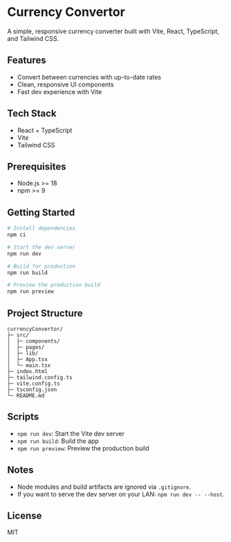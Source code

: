 # Currency Convertor

A simple, responsive currency converter built with Vite, React, TypeScript, and Tailwind CSS.

## Features
- Convert between currencies with up-to-date rates
- Clean, responsive UI components
- Fast dev experience with Vite

## Tech Stack
- React + TypeScript
- Vite
- Tailwind CSS

## Prerequisites
- Node.js >= 18
- npm >= 9

## Getting Started
```bash
# Install dependencies
npm ci

# Start the dev server
npm run dev

# Build for production
npm run build

# Preview the production build
npm run preview
```

## Project Structure
```
currencyConvertor/
├─ src/
│  ├─ components/
│  ├─ pages/
│  ├─ lib/
│  ├─ App.tsx
│  └─ main.tsx
├─ index.html
├─ tailwind.config.ts
├─ vite.config.ts
├─ tsconfig.json
└─ README.md
```

## Scripts
- `npm run dev`: Start the Vite dev server
- `npm run build`: Build the app
- `npm run preview`: Preview the production build

## Notes
- Node modules and build artifacts are ignored via `.gitignore`.
- If you want to serve the dev server on your LAN: `npm run dev -- --host`.

## License
MIT
